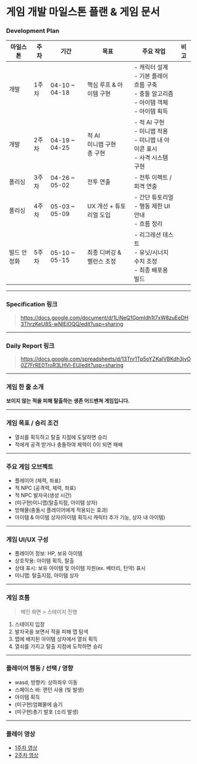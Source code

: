 
# 게임 개발 마일스톤 플랜 & 게임 문서

### Development Plan

| 마일스톤 | 주차 | 기간 | 목표 | 주요 작업 | 비고 |
|----------|------|-------|-------|------------|------|
| 개발 | 1주차 | 04-10 ~ 04-18 | 핵심 루프 & 아이템 구현 | - 캐릭터 설계<br>- 기본 플레이 흐름 구축<br>- 충돌 알고리즘<br>- 아이템 객체<br>- 아이템 획득 |  |
| 개발 | 2주차 | 04-19 ~ 04-25 | 적 AI<br> 미니맵 구현<br> 총 구현 | - 적 AI 구현<br>- 미니맵 적용<br>- 미니맵 내 아이콘 표시<br>- 사격 시스템 구현 |  |
| 폴리싱 | 3주차 | 04-26 ~ 05-02 | 전투 연출 | - 전투 이펙트 / 피격 연출 |  |
| 폴리싱 | 4주차 | 05-03 ~ 05-09 | UX 개선 + 튜토리얼 도입 | - 간단 튜토리얼<br>- 행동 제한 UI 안내<br>- 흐름 정리 |  |
| 빌드 안정화 | 5주차 | 05-10 ~ 05-15 | 최종 디버깅 & 밸런스 조정 | - 리그레션 테스트<br>- 유닛/시너지 수치 조정<br>- 최종 배포용 빌드 |  |

---

### Specification 링크 

> https://docs.google.com/document/d/1LiNeQ1GpmIdh1t7xW8zuEeDH3ThrzKeU8S-wNIEiOQQ/edit?usp=sharing

---

### Daily Report 링크

> https://docs.google.com/spreadsheets/d/13Tnr1Tp5oYZKaIVBKdh3jvO0Z7FrRE0TroR3LHVl-EU/edit?usp=sharing

---

### 게임 한 줄 소개

**보이지 않는 적을 피해 탈출하는 생존 어드벤쳐 게임입니다.**

---

### 게임 목표 / 승리 조건

- 열쇠를 획득하고 탈출 지점에 도달하면 승리
- 적에게 공격 받거나 충돌하여 체력이 0이 되면 패배

---

### 주요 게임 오브젝트

- 플레이어 (체력, 좌표)
- 적 NPC (공격력, 체력, 좌표)
- 적 NPC 발자국(생성 시간)
- (미구현)미니맵(탈출지점, 아이템 상자)
- 방해물(충돌시 플레이어에게 적용되는 효과)
- 아이템 & 아이템 상자(아이템 획득시 캐릭터 추가 기능, 상자 내 아이템)

---

### 게임 UI/UX 구성

- 플레이어 정보: HP, 보유 아이템
- 상호작용: 아이템 획득, 탈출
- 상태 표시: 보유 아이템 및 아이템 자원(ex. 배터리, 탄약) 표시
- 미니맵: 탈출지점, 아이템 상자

---

### 게임 흐름

> 메인 화면 > 스테이지 진행 

1. 스테이지 입장  
2. 발자국을 보면서 적을 피해 맵 탐색
3. 맵에 배치된 아이템 상자에서 열쇠 획득
4. 열쇠를 가지고 탈출 지점에 도착하면 승리

---

### 플레이어 행동 / 선택 / 영향

- wasd, 방향키: 상하좌우 이동
- 스페이스 바: 랜턴 사용 (빛 발생)
- 아이템 획득
- (미구현)엄폐물에 숨기
- (미구현)총기 발포 (소리 발생)

---

### 플레이 영상
 - [1주차 영상](https://drive.google.com/file/d/1BqVm4FLjJSyTmXvmstXeTHG4rbAm1HtL/view?usp=sharing)
 - [2주차 영상](https://drive.google.com/file/d/1R1Mjlr5Y0Pl_4wG_M6nOKJTBQZtZmAoq/view?usp=sharing)

